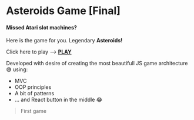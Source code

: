 # Asteroids Game [Final]

#### Missed Atari slot machines?

Here is the game for you. Legendary **Asteroids!**

Click here to play --> [**PLAY**](https://vitalii-8d.github.io/asteroids-oop/)

Developed with desire of creating the most beautifull JS game architecture 😅 using:
* MVC
* OOP principles
* A bit of patterns
* ... and React button in the middle 😂


> First game

